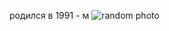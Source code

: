 родился в 1991 - м
![random photo](https://deveducation.com/wp-content/uploads/2023/04/dreamstime_s_156358398_32_11zon_32_11zon-760x506.jpg)